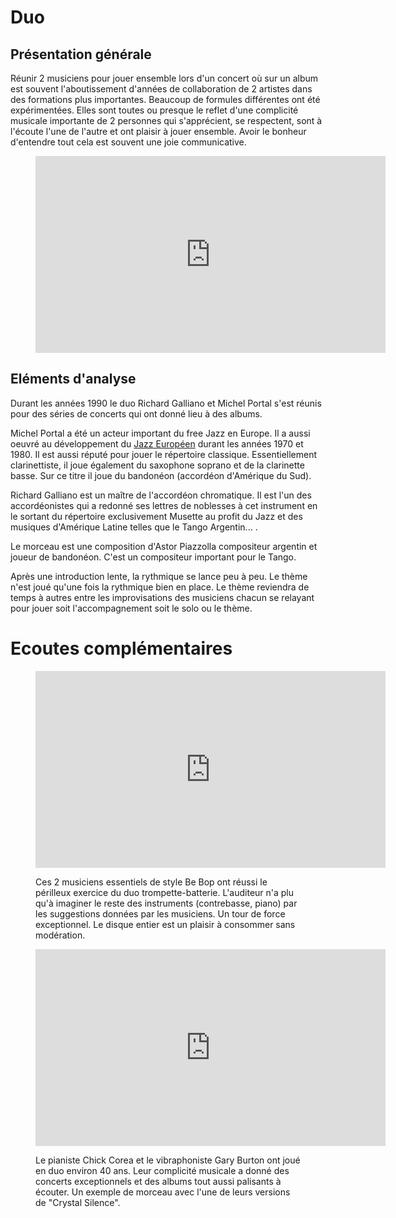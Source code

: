 # Duo

## Présentation générale
Réunir 2 musiciens pour jouer ensemble lors d'un concert où sur un album est souvent l'aboutissement d'années de collaboration de 2 artistes dans des formations plus importantes. Beaucoup de formules différentes ont été expérimentées. Elles sont toutes ou presque le reflet d'une complicité musicale importante de 2 personnes qui s'apprécient, se respectent, sont à l'écoute l'une de l'autre et ont plaisir à jouer ensemble. Avoir le bonheur d'entendre tout cela est souvent une joie communicative.

<figure class="app-frame formations text-align-center" data-title="Libertango - Richard Galliano, Michel Portal">
  <iframe width="560" height="315" src="https://www.youtube.com/embed/h6XVA5_-tfk" title="YouTube video player" frameborder="0" allow="accelerometer; autoplay; clipboard-write; encrypted-media; gyroscope; picture-in-picture; web-share" allowfullscreen></iframe>
  <!-- <video src="assets/images/Galliano-Portal--Libertango-360p.mp4" controls> -->
</figure>

## Eléments d'analyse
Durant les années 1990 le duo Richard Galliano et Michel Portal s'est réunis pour des séries de concerts qui ont donné lieu à des albums.

Michel Portal a été un acteur important du free Jazz en Europe. Il a aussi oeuvré au développement du [Jazz Européen](/coeurs/d2-jazz-europeen.md#Présentation-Générale) durant les années 1970 et 1980. Il est aussi réputé pour jouer le répertoire classique. Essentiellement clarinettiste, il joue également du saxophone soprano et de la clarinette basse. Sur ce titre il joue du bandonéon (accordéon d'Amérique du Sud).

Richard Galliano est un maître de l'accordéon chromatique. Il est l'un des accordéonistes qui a redonné ses lettres de noblesses à cet instrument en le sortant du répertoire exclusivement Musette au profit du Jazz et des musiques d'Amérique Latine telles que le Tango Argentin... .

Le morceau est une composition d'Astor Piazzolla compositeur argentin et joueur de bandonéon. C'est un compositeur important pour le Tango.

Après une introduction lente, la rythmique se lance peu à peu. Le thème n'est joué qu'une fois la rythmique bien en place. Le thème reviendra de temps à autres entre les improvisations des musiciens chacun se relayant pour jouer soit l'accompagnement soit le solo ou le thème.

# Ecoutes complémentaires
<div class="encarts">
<figure class="app-frame encart text-align-center formations" data-title="Paris 1989 - Dizzy Gillespie, Max Roach">
    <iframe width="560" height="315" src="https://www.youtube.com/embed/HXI93lqng_w" title="YouTube video player" frameborder="0" allow="accelerometer; autoplay; clipboard-write; encrypted-media; gyroscope; picture-in-picture; web-share" allowfullscreen></iframe>
    <!-- <video controls src="assets/images/Full-album--M.Roach-D.Gillespie.mp4"></video> -->
  <p>
  Ces 2 musiciens essentiels de style Be Bop ont réussi le périlleux exercice du duo trompette-batterie. L'auditeur n'a plu qu'à imaginer le reste des instruments (contrebasse, piano) par les suggestions données par les musiciens. Un tour de force exceptionnel. Le disque entier est un plaisir à consommer sans modération.
  </p>
</figure>
<figure class="app-frame encart text-align-center formations" data-title="Crystal Silence - Gary Burton, Chick Corea">
  <iframe width="560" height="315" src="https://www.youtube.com/embed/jxtbI1RbsFA" title="YouTube video player" frameborder="0" allow="accelerometer; autoplay; clipboard-write; encrypted-media; gyroscope; picture-in-picture; web-share" allowfullscreen></iframe>
  <!-- <video controls src="assets/images/crystal-silence--C-Coreao--G-Burton.mp4"></video> -->
  <p>
   Le pianiste Chick Corea et le vibraphoniste Gary Burton ont joué en duo environ 40 ans. Leur complicité musicale a donné des concerts exceptionnels et des albums tout aussi palisants à écouter. Un exemple de morceau avec l'une de leurs versions de "Crystal Silence".
  </p>
</figure>
</div>